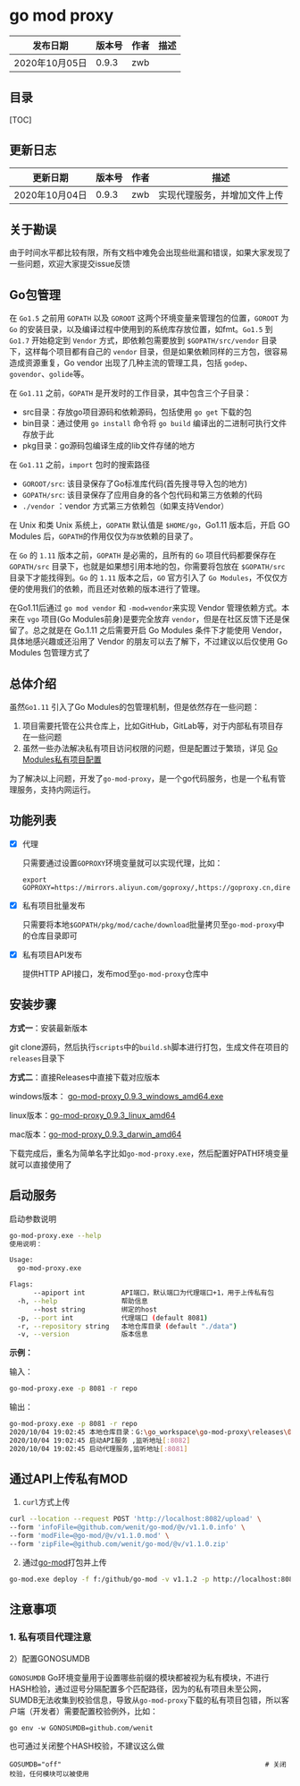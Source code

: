 # go mod proxy


| 发布日期       | 版本号 | 作者 | 描述 |
| -------------- | ------ | ---- | ---- |
| 2020年10月05日 | 0.9.3  | zwb  |      |

## 目录

[TOC]

## 更新日志

| 更新日期       | 版本号 | 作者 | 描述     |
| -------------- | ------ | ---- | -------- |
| 2020年10月04日 | 0.9.3  | zwb  | 实现代理服务，并增加文件上传 |


## 关于勘误

由于时间水平都比较有限，所有文档中难免会出现些纰漏和错误，如果大家发现了一些问题，欢迎大家提交issue反馈



## Go包管理

在 `Go1.5` 之前用 `GOPATH` 以及 `GOROOT` 这两个环境变量来管理包的位置，`GOROOT` 为 `Go` 的安装目录，以及编译过程中使用到的系统库存放位置，如fmt。`Go1.5` 到 `Go1.7` 开始稳定到 `Vendor` 方式，即依赖包需要放到 `$GOPATH/src/vendor` 目录下，这样每个项目都有自己的 `vendor` 目录，但是如果依赖同样的三方包，很容易造成资源重复，Go vendor 出现了几种主流的管理工具，包括 `godep`、`govendor`、`golide`等。

在 `Go1.11` 之前，`GOPATH` 是开发时的工作目录，其中包含三个子目录：

- src目录：存放go项目源码和依赖源码，包括使用 `go get` 下载的包
- bin目录：通过使用 `go install` 命令将 `go build` 编译出的二进制可执行文件存放于此
- pkg目录：go源码包编译生成的lib文件存储的地方

在 `Go1.11` 之前，`import` 包时的搜索路径

- `GOROOT/src`: 该目录保存了Go标准库代码(首先搜寻导入包的地方)
- `GOPATH/src`: 该目录保存了应用自身的各个包代码和第三方依赖的代码
- `./vendor` ：vendor 方式第三方依赖包（如果支持Vendor）

在 Unix 和类 Unix 系统上，`GOPATH` 默认值是 `$HOME/go`，Go1.11 版本后，开启 GO Modules 后，`GOPATH`的作用仅仅为`存放`依赖的目录了。

在 `Go` 的 `1.11` 版本之前，`GOPATH` 是必需的，且所有的 `Go` 项目代码都要保存在 `GOPATH/src` 目录下，也就是如果想引用本地的包，你需要将包放在 `$GOPATH/src` 目录下才能找得到。`Go` 的 `1.11` 版本之后，`GO` 官方引入了 `Go Modules`，不仅仅方便的使用我们的依赖，而且还对依赖的版本进行了管理。

在Go1.11后通过 `go mod vendor` 和 `-mod=vendor`来实现 Vendor 管理依赖方式。本来在 `vgo` 项目(Go Modules前身)是要完全放弃 `vendor`，但是在社区反馈下还是保留了。总之就是在 Go.1.11 之后需要开启 Go Modules 条件下才能使用 Vendor，具体地感兴趣或还沿用了 Vendor 的朋友可以去了解下，不过建议以后仅使用 Go Modules 包管理方式了

[Go 包管理 ]: https://zhuanlan.zhihu.com/p/183850037





## 总体介绍

虽然`Go1.11` 引入了Go Modules的包管理机制，但是依然存在一些问题：

1. 项目需要托管在公共仓库上，比如GitHub，GitLab等，对于内部私有项目存在一些问题
2. 虽然一些办法解决私有项目访问权限的问题，但是配置过于繁琐，详见 [Go Modules私有项目配置](https://www.jianshu.com/p/ca4404512cf3)



为了解决以上问题，开发了`go-mod-proxy`，是一个go代码服务，也是一个私有管理服务，支持内网运行。





## 功能列表

- [x] 代理

  只需要通过设置`GOPROXY`环境变量就可以实现代理，比如：

  ```
  export GOPROXY=https://mirrors.aliyun.com/goproxy/,https://goproxy.cn,direct
  ```

- [x] 私有项目批量发布

  只需要将本地`$GOPATH/pkg/mod/cache/download`批量拷贝至`go-mod-proxy`中的仓库目录即可

- [x] 私有项目API发布

  提供HTTP API接口，发布mod至`go-mod-proxy`仓库中



## 安装步骤

**方式一**：安装最新版本

git clone源码，然后执行`scripts`中的`build.sh`脚本进行打包，生成文件在项目的`releases`目录下

**方式二**：直接Releases中直接下载对应版本

windows版本： [go-mod-proxy_0.9.3_windows_amd64.exe](https://github.com/wenit/go-mod-proxy/releases/download/v0.9.3/go-mod-proxy_0.9.3_windows_amd64.exe)

linux版本：[go-mod-proxy_0.9.3_linux_amd64](https://github.com/wenit/go-mod-proxy/releases/download/v0.9.3/go-mod-proxy_0.9.3_linux_amd64)

mac版本：[go-mod-proxy_0.9.3_darwin_amd64](https://github.com/wenit/go-mod-proxy/releases/download/v0.9.3/go-mod-proxy_0.9.3_darwin_amd64)



下载完成后，重名为简单名字比如`go-mod-proxy.exe`，然后配置好PATH环境变量就可以直接使用了



## 启动服务

启动参数说明

```bash
go-mod-proxy.exe --help
使用说明：

Usage:
  go-mod-proxy.exe

Flags:
      --apiport int         API端口，默认端口为代理端口+1，用于上传私有包
  -h, --help                帮助信息
      --host string         绑定的host
  -p, --port int            代理端口 (default 8081)
  -r, --repository string   本地仓库目录 (default "./data")
  -v, --version             版本信息
```



**示例：**

输入：

```bash
go-mod-proxy.exe -p 8081 -r repo
```

输出：

```bash
go-mod-proxy.exe -p 8081 -r repo
2020/10/04 19:02:45 本地仓库目录：G:\go_workspace\go-mod-proxy\releases\0.9.3\windows\repo
2020/10/04 19:02:45 启动API服务 ,监听地址[:8082]
2020/10/04 19:02:45 启动代理服务,监听地址[:8081]
```





## 通过API上传私有MOD

1. `curl`方式上传

```bash
curl --location --request POST 'http://localhost:8082/upload' \
--form 'infoFile=@github.com/wenit/go-mod/@v/v1.1.0.info' \
--form 'modFile=@go-mod/@v/v1.1.0.mod' \
--form 'zipFile=@github.com/wenit/go-mod/@v/v1.1.0.zip'
```

2. 通过[go-mod](https://github.com/wenit/go-mod)打包并上传

``` bash
go-mod.exe deploy -f f:/github/go-mod -v v1.1.2 -p http://localhost:8082/upload
```



## 注意事项

### 1. 私有项目代理注意



2）配置GONOSUMDB

`GONOSUMDB` Go环境变量用于设置哪些前缀的模块都被视为私有模块，不进行HASH检验，通过逗号分隔配置多个匹配路径，因为的私有项目未至公网，SUMDB无法收集到校验信息，导致从`go-mod-proxy`下载的私有项目包错，所以客户端（开发者）需要配置校验例外，比如：

```
go env -w GONOSUMDB=github.com/wenit
```

也可通过关闭整个HASH校验，不建议这么做

```text
GOSUMDB="off"                                                   # 关闭校验，任何模块可以被使用
```





